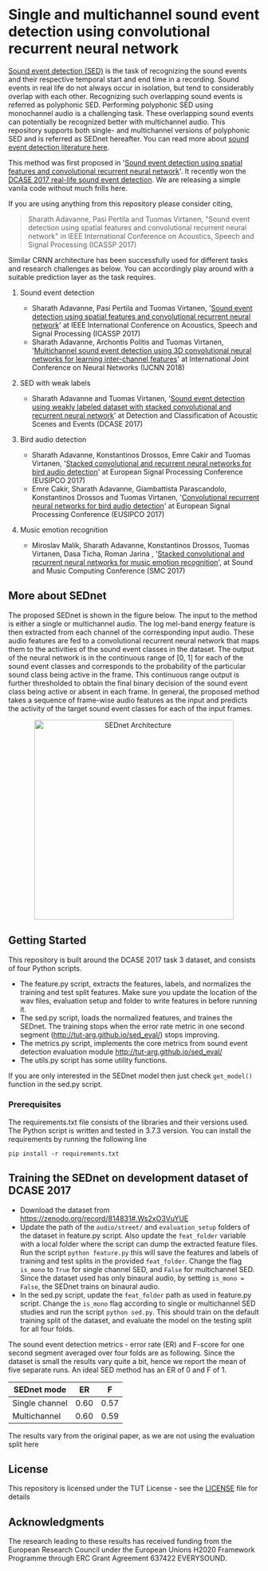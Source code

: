 # Single and multichannel sound event detection using convolutional recurrent neural network
[Sound event detection (SED)](https://www.aane.in/research/sound-event-detection) is the task of recognizing the sound events and their respective temporal start and end time in a recording. Sound events in real life do not always occur in isolation, but tend to considerably overlap with each other.
Recognizing such overlapping sound events is referred as polyphonic SED. Performing polyphonic SED using monochannel audio is a challenging task. These overlapping sound events can potentially be recognized better with multichannel audio.
This repository supports both single- and multichannel versions of polyphonic SED and is referred as SEDnet hereafter. You can read more about [sound event detection literature here](https://www.aane.in/research/sound-event-detection).

This method was first proposed in '[Sound event detection using spatial features and convolutional recurrent neural network](https://arxiv.org/abs/1706.02291 "Arxiv paper")'. It recently won the [DCASE 2017 real-life sound event detection](https://goo.gl/8eqCg3 "Challenge webpage"). We are releasing a simple vanila code without much frills here. 

If you are using anything from this repository please consider citing,

>Sharath Adavanne, Pasi Pertila and Tuomas Virtanen, "Sound event detection using spatial features and convolutional recurrent neural network" in IEEE International Conference on Acoustics, Speech and Signal Processing (ICASSP 2017)

Similar CRNN architecture has been successfully used for different tasks and research challenges as below. You can accordingly play around with a suitable prediction layer as the task requires.

1. Sound event detection
   - Sharath Adavanne, Pasi Pertila and Tuomas Virtanen, '[Sound event detection using spatial features and convolutional recurrent neural network](https://arxiv.org/abs/1706.02291 "Arxiv paper")' at IEEE International Conference on Acoustics, Speech and Signal Processing (ICASSP 2017) 
   - Sharath Adavanne, Archontis Politis and Tuomas Virtanen, '[Multichannel sound event detection using 3D convolutional neural networks for learning inter-channel features](https://arxiv.org/abs/1801.09522 "Arxiv paper")' at International Joint Conference on Neural Networks (IJCNN 2018)

2. SED with weak labels
   - Sharath Adavanne and Tuomas Virtanen, '[Sound event detection using weakly labeled dataset with stacked convolutional and recurrent neural network](https://arxiv.org/abs/1710.02998 "Arxiv paper")' at Detection and Classification of Acoustic Scenes and Events (DCASE 2017)

3. Bird audio detection 
   - Sharath Adavanne, Konstantinos Drossos, Emre Cakir and Tuomas Virtanen, '[Stacked convolutional and recurrent neural networks for bird audio detection](https://arxiv.org/abs/1706.02047 "Arxiv paper")' at European Signal Processing Conference (EUSIPCO 2017)
   - Emre Cakir, Sharath Adavanne, Giambattista Parascandolo, Konstantinos Drossos and Tuomas Virtanen, '[Convolutional recurrent neural networks for bird audio detection](https://arxiv.org/abs/1703.02317 "Arxiv paper")' at European Signal Processing Conference (EUSIPCO 2017)

4. Music emotion recognition
   - Miroslav Malik, Sharath Adavanne, Konstantinos Drossos, Tuomas Virtanen, Dasa Ticha, Roman Jarina , '[Stacked convolutional and recurrent neural networks for music emotion recognition](https://arxiv.org/abs/1706.02292 "Arxiv paper")', at Sound and Music Computing Conference (SMC 2017)

## More about SEDnet
The proposed SEDnet is shown in the figure below. The input to the method is either a single or multichannel audio. The log mel-band energy feature is then extracted from each channel of the corresponding input audio. These audio features are fed to a convolutional recurrent neural network that maps them to the activities of the sound event classes in the dataset. The output of the neural network is in the continuous range of [0, 1] for each of the sound event classes and corresponds to the probability of the particular sound class being active in the frame. This continuous range output is further thresholded to obtain the final binary decision of the sound event class being active or absent in each frame. In general, the proposed method takes a sequence of frame-wise audio features as the input and predicts the activity of the target sound event classes for each of the input frames.

<p align="center">
   <img src="https://github.com/sharathadavanne/multichannel-sed-crnn/blob/master/images/CRNN_SED_DCASE2017_task3.jpg" width="400" title="SEDnet Architecture">
</p>


## Getting Started

This repository is built around the DCASE 2017 task 3 dataset, and consists of four Python scripts. 
* The feature.py script, extracts the features, labels, and normalizes the training and test split features. Make sure you update the location of the wav files, evaluation setup and folder to write features in before running it. 
* The sed.py script, loads the normalized features, and traines the SEDnet. The training stops when the error rate metric in one second segment (http://tut-arg.github.io/sed_eval/) stops improving.
* The metrics.py script, implements the core metrics from sound event detection evaluation module http://tut-arg.github.io/sed_eval/
* The utils.py script has some utility functions.

If you are only interested in the SEDnet model then just check  `get_model()` function in the sed.py script.


### Prerequisites

The requirements.txt file consists of the libraries and their versions used. The Python script is written and tested in 3.7.3 version. You can install the requirements by running the following line

```
pip install -r requirements.txt
```
## Training the SEDnet on development dataset of DCASE 2017

* Download the dataset from https://zenodo.org/record/814831#.Ws2xO3VuYUE
* Update the path of the `audio/street/` and `evaluation_setup` folders of the dataset in feature.py script. Also update the `feat_folder` variable with a local folder where the script can dump the extracted feature files. Run the script `python feature.py` this will save the features and labels of training and test splits in the provided `feat_folder`. Change the flag `is_mono` to `True` for single channel SED, and `False` for multichannel SED. Since the dataset used has only binaural audio, by setting `is_mono = False`, the SEDnet trains on binaural audio.
* In the sed.py script, update the `feat_folder` path as used in feature.py script.  Change the `is_mono` flag according to single or multichannel SED studies and run the script `python sed.py`. This should train on the default training split of the dataset, and evaluate the model on the testing split for all four folds.

The sound event detection metrics - error rate (ER) and F-score for one second segment averaged over four folds are as following. Since the dataset is small the results vary quite a bit, hence we report the mean of five separate runs. An ideal SED method has an ER of 0 and F of 1.

| SEDnet mode | ER | F|
| ----| --- | --- |
| Single channel | 0.60 | 0.57 |
| Multichannel |0.60 | 0.59|

The results vary from the original paper, as we are not using the evaluation split here

## License

This repository is licensed under the TUT License - see the [LICENSE](LICENSE) file for details

## Acknowledgments

The research leading to these results has received funding from the European Research Council under the European Unions H2020 Framework Programme through ERC Grant Agreement 637422 EVERYSOUND.
